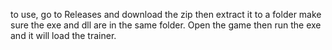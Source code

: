 to use, go to Releases and download the zip then extract it to a folder make sure the exe and dll are in the same folder.
Open the game then run the exe and it will load the trainer.

